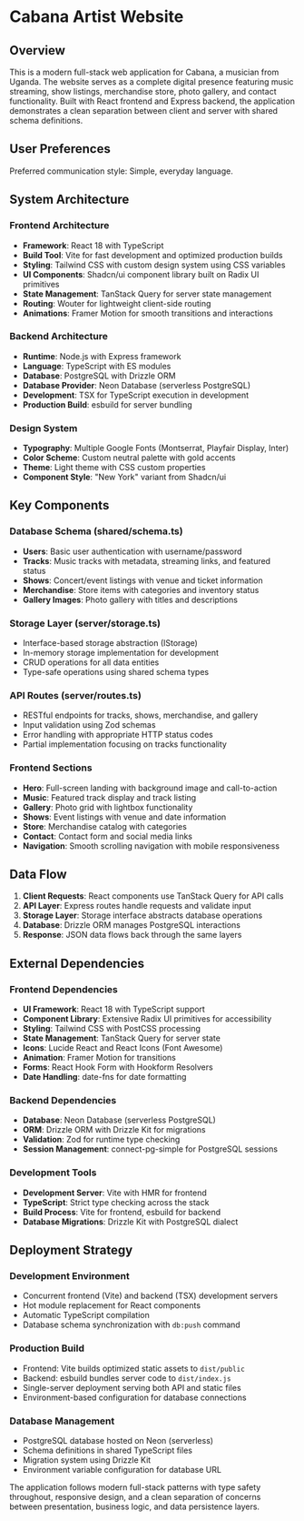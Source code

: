# Cabana Artist Website

## Overview

This is a modern full-stack web application for Cabana, a musician from Uganda. The website serves as a complete digital presence featuring music streaming, show listings, merchandise store, photo gallery, and contact functionality. Built with React frontend and Express backend, the application demonstrates a clean separation between client and server with shared schema definitions.

## User Preferences

Preferred communication style: Simple, everyday language.

## System Architecture

### Frontend Architecture
- **Framework**: React 18 with TypeScript
- **Build Tool**: Vite for fast development and optimized production builds
- **Styling**: Tailwind CSS with custom design system using CSS variables
- **UI Components**: Shadcn/ui component library built on Radix UI primitives
- **State Management**: TanStack Query for server state management
- **Routing**: Wouter for lightweight client-side routing
- **Animations**: Framer Motion for smooth transitions and interactions

### Backend Architecture
- **Runtime**: Node.js with Express framework
- **Language**: TypeScript with ES modules
- **Database**: PostgreSQL with Drizzle ORM
- **Database Provider**: Neon Database (serverless PostgreSQL)
- **Development**: TSX for TypeScript execution in development
- **Production Build**: esbuild for server bundling

### Design System
- **Typography**: Multiple Google Fonts (Montserrat, Playfair Display, Inter)
- **Color Scheme**: Custom neutral palette with gold accents
- **Theme**: Light theme with CSS custom properties
- **Component Style**: "New York" variant from Shadcn/ui

## Key Components

### Database Schema (shared/schema.ts)
- **Users**: Basic user authentication with username/password
- **Tracks**: Music tracks with metadata, streaming links, and featured status
- **Shows**: Concert/event listings with venue and ticket information
- **Merchandise**: Store items with categories and inventory status
- **Gallery Images**: Photo gallery with titles and descriptions

### Storage Layer (server/storage.ts)
- Interface-based storage abstraction (IStorage)
- In-memory storage implementation for development
- CRUD operations for all data entities
- Type-safe operations using shared schema types

### API Routes (server/routes.ts)
- RESTful endpoints for tracks, shows, merchandise, and gallery
- Input validation using Zod schemas
- Error handling with appropriate HTTP status codes
- Partial implementation focusing on tracks functionality

### Frontend Sections
- **Hero**: Full-screen landing with background image and call-to-action
- **Music**: Featured track display and track listing
- **Gallery**: Photo grid with lightbox functionality
- **Shows**: Event listings with venue and date information
- **Store**: Merchandise catalog with categories
- **Contact**: Contact form and social media links
- **Navigation**: Smooth scrolling navigation with mobile responsiveness

## Data Flow

1. **Client Requests**: React components use TanStack Query for API calls
2. **API Layer**: Express routes handle requests and validate input
3. **Storage Layer**: Storage interface abstracts database operations
4. **Database**: Drizzle ORM manages PostgreSQL interactions
5. **Response**: JSON data flows back through the same layers

## External Dependencies

### Frontend Dependencies
- **UI Framework**: React 18 with TypeScript support
- **Component Library**: Extensive Radix UI primitives for accessibility
- **Styling**: Tailwind CSS with PostCSS processing
- **State Management**: TanStack Query for server state
- **Icons**: Lucide React and React Icons (Font Awesome)
- **Animation**: Framer Motion for transitions
- **Forms**: React Hook Form with Hookform Resolvers
- **Date Handling**: date-fns for date formatting

### Backend Dependencies
- **Database**: Neon Database (serverless PostgreSQL)
- **ORM**: Drizzle ORM with Drizzle Kit for migrations
- **Validation**: Zod for runtime type checking
- **Session Management**: connect-pg-simple for PostgreSQL sessions

### Development Tools
- **Development Server**: Vite with HMR for frontend
- **TypeScript**: Strict type checking across the stack
- **Build Process**: Vite for frontend, esbuild for backend
- **Database Migrations**: Drizzle Kit with PostgreSQL dialect

## Deployment Strategy

### Development Environment
- Concurrent frontend (Vite) and backend (TSX) development servers
- Hot module replacement for React components
- Automatic TypeScript compilation
- Database schema synchronization with `db:push` command

### Production Build
- Frontend: Vite builds optimized static assets to `dist/public`
- Backend: esbuild bundles server code to `dist/index.js`
- Single-server deployment serving both API and static files
- Environment-based configuration for database connections

### Database Management
- PostgreSQL database hosted on Neon (serverless)
- Schema definitions in shared TypeScript files
- Migration system using Drizzle Kit
- Environment variable configuration for database URL

The application follows modern full-stack patterns with type safety throughout, responsive design, and a clean separation of concerns between presentation, business logic, and data persistence layers.